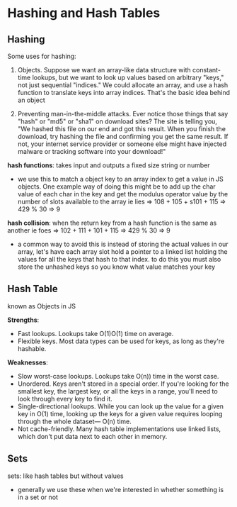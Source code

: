 # Hashing and Hash Tables


## Hashing

Some uses for hashing:

1. Objects. Suppose we want an array-like data structure with constant-time lookups, but we want to look up values based on arbitrary "keys," not just sequential "indices." We could allocate an array, and use a hash function to translate keys into array indices. That's the basic idea behind an object

2. Preventing man-in-the-middle attacks. Ever notice those things that say "hash" or "md5" or "sha1" on download sites? The site is telling you, "We hashed this file on our end and got this result. When you finish the download, try hashing the file and confirming you get the same result. If not, your internet service provider or someone else might have injected malware or tracking software into your download!"

**hash functions**: takes input and outputs a fixed size string or number
 - we use this to match a object key to an array index to get a value in JS objects. One example way of doing this might be to add up the char value of each char in the key and get the modulus operator value by the number of slots available to the array
  ie lies => 108 + 105 + s101 + 115 => 429 % 30 => 9

**hash collision**: when the return key from a hash function is the same as another
  ie foes => 102 + 111 + 101 + 115 => 429 % 30 => 9
  - a common way to avoid this is instead of storing the actual values in our array, let's have each array slot hold a pointer to a linked list holding the values for all the keys that hash to that index. to do this you must also store the unhashed keys so you know what value matches your key

## Hash Table
known as Objects in JS

**Strengths**:
- Fast lookups. Lookups take O(1)O(1) time on average.
- Flexible keys. Most data types can be used for keys, as long as they're hashable.

**Weaknesses**:
- Slow worst-case lookups. Lookups take O(n)) time in the worst case.
- Unordered. Keys aren't stored in a special order. If you're looking for the smallest key, the 
  largest key, or all the keys in a range, you'll need to look through every key to find it.
- Single-directional lookups. While you can look up the value for a given key in O(1) time,
  looking up the keys for a given value requires looping through the whole dataset— O(n) time.
- Not cache-friendly. Many hash table implementations use linked lists, which don't put data next
  to each other in memory.


## Sets
sets: like hash tables but without values
 - generally we use these when we're interested in whether something is in a set or not